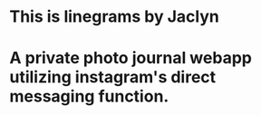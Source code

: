 # This is linegrams by Jaclyn
# A private photo journal webapp utilizing instagram's direct messaging function.